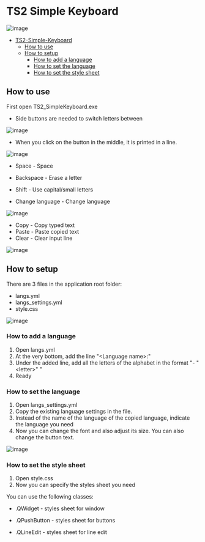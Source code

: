 ﻿# TS2 Simple Keyboard

![image](https://user-images.githubusercontent.com/66993983/213865476-f6c35e0b-36ef-49bb-b064-3226c053a430.png)

- [TS2-Simple-Keyboard](#ts2-simple-keyboard)
	- [How to use](#how-to-use)
	- [How to setup](#how-to-setup)
		- [How to add a language](#how-to-add-a-language)
		- [How to set the language](#how-to-set-the-language)
		- [How to set the style sheet](#how-to-set-the-style-sheet)

## How to use

First open TS2_SimpleKeyboard.exe

- Side buttons are needed to switch letters between

![image](https://user-images.githubusercontent.com/66993983/213865545-dabd12e4-f235-4e6f-826d-99fd9c18f918.png)

- When you click on the button in the middle, it is printed in a line.

![image](https://user-images.githubusercontent.com/66993983/213865604-e6c681bc-a9a8-4bd0-b538-962131eaef56.png)

- Space - Space

- Backspace - Erase a letter

- Shift - Use capital/small letters

- Change language - Change language

![image](https://user-images.githubusercontent.com/66993983/213865775-94bde41a-d9f1-440b-98d6-f353a0afb32f.png)

- Copy - Copy typed text
- Paste - Paste copied text
- Clear - Clear input line

![image](https://user-images.githubusercontent.com/66993983/213865855-a735608e-e711-43eb-8eb2-c69fb58056f4.png)

## How to setup

There are 3 files in the application root folder:
- langs.yml
- langs_settings.yml
- style.css

![image](https://user-images.githubusercontent.com/66993983/213864828-694ea90e-e01d-47c0-9c74-30fe5395d456.png)

### How to add a language

1) Open langs.yml
2) At the very bottom, add the line "\<Language name\>:"
3) Under the added line, add all the letters of the alphabet in the format "- "\<letter\>" "
4) Ready

### How to set the language

1) Open langs_settings.yml
2) Copy the existing language settings in the file.
3) Instead of the name of the language of the copied language, indicate the language you need
4) Now you can change the font and also adjust its size. You can also change the button text.


![image](https://user-images.githubusercontent.com/66993983/213865146-0dc4e1f9-07d3-4e41-8a9c-803c3c02f2f6.png)

### How to set the style sheet

1) Open style.css
2) Now you can specify the styles sheet you need

You can use the following classes:

- .QWidget - styles sheet for window
  
- .QPushButton - styles sheet for buttons
  
- .QLineEdit - styles sheet for line edit
